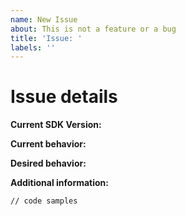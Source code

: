 ```yaml
---
name: New Issue
about: This is not a feature or a bug
title: 'Issue: '
labels: ''
---
```


<!-- Before reporting an issue, please chat with us on our Chime channel -->

# Issue details

**Current SDK Version:**

**Current behavior:**

**Desired behavior:**

**Additional information:**

```
// code samples
```
